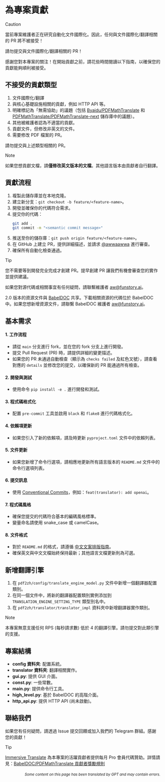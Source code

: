 # 為專案貢獻

> [!CAUTION]
>
> 當前專案維護者正在研究自動化文件國際化。因此，任何與文件國際化/翻譯相關的 PR 將不被接受！
>
> 請勿提交與文件國際化/翻譯相關的 PR！

感謝您對本專案的關注！在開始貢獻之前，請花些時間閱讀以下指南，以確保您的貢獻能夠順利被接受。

## 不接受的貢獻類型

1. 文件國際化/翻譯
2. 與核心基礎設施相關的貢獻，例如 HTTP API 等。
3. 明確標記為「無需協助」的議題（包括 [Byaidu/PDFMathTranslate](Byaidu/PDFMathTranslate) 和 [PDFMathTranslate/PDFMathTranslate-next](PDFMathTranslate/PDFMathTranslate-next) 儲存庫中的議題）。
4. 其他被維護者認為不適當的貢獻。
5. 貢獻文件，但修改非英文的文件。
6. 需要修改 PDF 檔案的 PR。

請勿提交與上述類型相關的 PR。

> [!NOTE]
>
> 如果您想貢獻文檔，請**僅修改英文版本的文檔**。其他語言版本由貢獻者自行翻譯。

## 貢獻流程

1. 複製此儲存庫並在本地克隆。
2. 建立新分支：`git checkout -b feature/<feature-name>`。
3. 開發並確保你的代碼符合需求。
4. 提交你的代碼：
   ```bash
   git add .
   git commit -m "<semantic commit message>"
   ```
5. 推送至你的儲存庫：`git push origin feature/<feature-name>`。
6. 在 GitHub 上建立 PR，提供詳細描述，並請求 [@awwaawwa](https://github.com/awwaawwa) 進行審查。
7. 確保所有自動化檢查通過。

> [!TIP]
>
> 您不需要等到開發完全完成才創建 PR。提早創建 PR 讓我們有機會審查您的實作並提供建議。
>
> 如果您對源代碼或相關事宜有任何疑問，請聯繫維護者 aw@funstory.ai。
>
> 2.0 版本的資源文件與 [BabelDOC](https://github.com/funstory-ai/BabelDOC) 共享。下載相關資源的代碼位於 BabelDOC 中。如果您想新增資源文件，請聯繫 BabelDOC 維護者 aw@funstory.ai。

## 基本需求

<h4 id="sop">1. 工作流程</h4>

   - 請從 `main` 分支進行 fork，並在您的 fork 分支上進行開發。
   - 提交 Pull Request (PR) 時，請提供詳細的變更描述。
   - 如果您的 PR 未通過自動檢查（顯示為 `checks failed` 及紅色叉號），請查看對應的 `details` 並修改您的提交，以確保新的 PR 能通過所有檢查。


<h4 id="開發與測試">2. 開發與測試</h4>

   - 使用命令 `pip install -e .` 進行開發和測試。


<h4 id="格式">3. 程式碼格式化</h4>

   - 配置 `pre-commit` 工具並啟用 `black` 和 `flake8` 進行代碼格式化。


<h4 id="requpdate">4. 依賴項更新</h4>

   - 如果您引入了新的依賴項，請及時更新 `pyproject.toml` 文件中的依賴列表。


<h4 id="docupdate">5. 文件更新</h4>

   - 如果您新增了命令行選項，請相應地更新所有語言版本的 `README.md` 文件中的命令行選項列表。


<h4 id="commitmsg">6. 提交訊息</h4>

   - 使用 [Conventional Commits](https://www.conventionalcommits.org/en/v1.0.0/)，例如：`feat(translator): add openai`。


<h4 id="codestyle">7. 程式碼風格</h4>

   - 確保您提交的代碼符合基本的編碼風格標準。
   - 變量命名請使用 snake_case 或 camelCase。


<h4 id="doctypo">8. 文件格式</h4>

   - 對於 `README.md` 的格式，請遵循 [中文文案排版指南](https://github.com/sparanoid/chinese-copywriting-guidelines)。
   - 確保英文與中文文檔始終保持最新；其他語言文檔更新則為可選。

## 新增翻譯引擎

1. 在 `pdf2zh/config/translate_engine_model.py` 文件中新增一個翻譯器配置類別。
2. 在同一個文件中，將新的翻譯器配置類別實例添加到 `TRANSLATION_ENGINE_SETTING_TYPE` 類型別名中。
3. 在 `pdf2zh/translator/translator_impl` 資料夾中新增翻譯器實作類別。

> [!NOTE]
>
> 本專案無意支援任何 RPS (每秒請求數) 低於 4 的翻譯引擎。請勿提交對此類引擎的支援。

## 專案結構

- **config 資料夾**: 配置系統。
- **translator 資料夾**: 翻譯相關實作。
- **gui.py**: 提供 GUI 介面。
- **const.py**: 一些常數。
- **main.py**: 提供命令行工具。
- **high_level.py**: 基於 BabelDOC 的高階介面。
- **http_api.py**: 提供 HTTP API (尚未啟動)。

## 聯絡我們

如果您有任何疑問，請透過 Issue 提交回饋或加入我們的 Telegram 群組。感謝您的貢獻！

> [!TIP]
>
> [Immersive Translate](https://immersivetranslate.com) 為本專案的活躍貢獻者提供每月 Pro 會員代碼贊助。詳情請見：[BabelDOC/PDFMathTranslate 貢獻者獎勵規則](https://funstory-ai.github.io/BabelDOC/CONTRIBUTOR_REWARD/)

<div align="right"> 
<h6><small>Some content on this page has been translated by GPT and may contain errors.</small></h6>